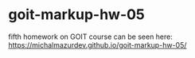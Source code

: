 # goit-markup-hw-05

fifth homework on GOIT course
can be seen here: https://michalmazurdev.github.io/goit-markup-hw-05/
